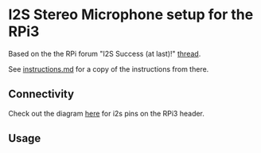 # I2S Stereo Microphone setup for the RPi3

Based on the the RPi forum "I2S Success (at last)!" [thread](https://www.raspberrypi.org/forums/viewtopic.php?f=44&t=91237&start=50).

See [instructions.md](instructions.md) for a copy of the instructions from there.

## Connectivity
Check out the diagram [here](http://www.dimdim.gr/2014/12/the-rasberry-pi-audio-out-through-i2s/) for i2s pins on the RPi3 header.

## Usage

